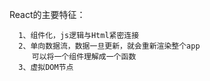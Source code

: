 
  React的主要特征：
   
      1、组件化，js逻辑与Html紧密连接
      2、单向数据流，数据一旦更新，就会重新渲染整个app
         可以将一个组件理解成一个函数
      3、虚拟DOM节点   